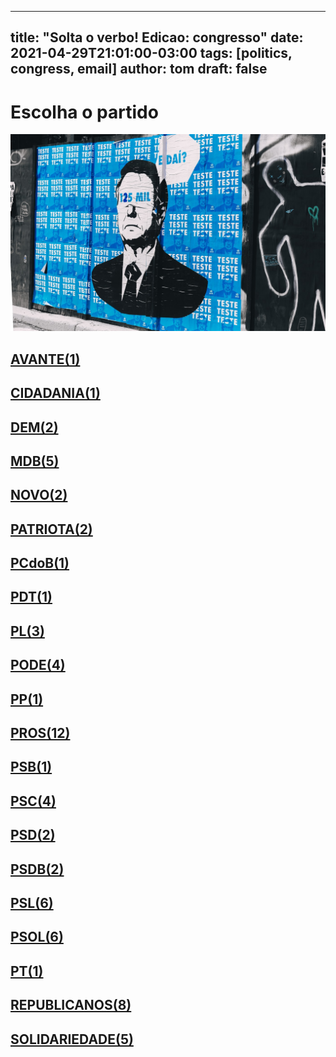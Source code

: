 
---
title: "Solta o verbo! Edicao: congresso"
date: 2021-04-29T21:01:00-03:00
tags: [politics, congress, email]
author: tom
draft: false
---
<h1>Escolha o partido</h1>
<img src="/images/bolsonegligencia.jpeg" />
<h2><a href="mailto:dep.andrejanones@camara.leg.br,"> AVANTE(1) </a></h2><h2><a href="mailto:dep.alexmanente@camara.leg.br,"> CIDADANIA(1) </a></h2><h2><a href="mailto:dep.arnaldojardim@camara.leg.br,dep.alanrick@camara.leg.br,"> DEM(2) </a></h2><h2><a href="mailto:dep.alexandreleite@camara.leg.br,dep.arthuroliveiramaia@camara.leg.br,dep.bilacpinto@camara.leg.br,dep.anibalgomes@camara.leg.br,dep.alceumoreira@camara.leg.br,"> MDB(5) </a></h2><h2><a href="mailto:dep.baleiarossi@camara.leg.br,dep.alexisfonteyne@camara.leg.br,"> NOVO(2) </a></h2><h2><a href="mailto:dep.adrianaventura@camara.leg.br,dep.alcidesrodrigues@camara.leg.br,"> PATRIOTA(2) </a></h2><h2><a href="mailto:dep.aliceportugal@camara.leg.br,"> PCdoB(1) </a></h2><h2><a href="mailto:dep.afonsomotta@camara.leg.br,"> PDT(1) </a></h2><h2><a href="mailto:dep.alexsantana@camara.leg.br,dep.andrefigueiredo@camara.leg.br,dep.altineucortes@camara.leg.br,"> PL(3) </a></h2><h2><a href="mailto:dep.abiliosantana@camara.leg.br,dep.aeltonfreitas@camara.leg.br,dep.boscocosta@camara.leg.br,dep.bacelar@camara.leg.br,"> PODE(4) </a></h2><h2><a href="mailto:dep.andrefufuca@camara.leg.br,"> PP(1) </a></h2><h2><a href="mailto:dep.ajalbuquerque@camara.leg.br,dep.betorosado@camara.leg.br,dep.atilalira@camara.leg.br,dep.aguinaldoribeiro@camara.leg.br,dep.atilalins@camara.leg.br,dep.afonsohamm@camara.leg.br,dep.cacaleao@camara.leg.br,dep.arthurlira@camara.leg.br,dep.adrianodobaldy@camara.leg.br,dep.andreabdon@camara.leg.br,dep.angelaamin@camara.leg.br,dep.acaciofavacho@camara.leg.br,"> PROS(12) </a></h2><h2><a href="mailto:dep.biradopindare@camara.leg.br,"> PSB(1) </a></h2><h2><a href="mailto:dep.alielmachado@camara.leg.br,dep.camilocapiberibe@camara.leg.br,dep.alessandromolon@camara.leg.br,dep.andreferreira@camara.leg.br,"> PSC(4) </a></h2><h2><a href="mailto:dep.aluisiomendes@camara.leg.br,dep.antoniobrito@camara.leg.br,"> PSD(2) </a></h2><h2><a href="mailto:dep.andredepaula@camara.leg.br,dep.alexandrefrota@camara.leg.br,"> PSDB(2) </a></h2><h2><a href="mailto:dep.aecioneves@camara.leg.br,dep.adolfoviana@camara.leg.br,dep.biacavassa@camara.leg.br,dep.betopereira@camara.leg.br,dep.brunafurlan@camara.leg.br,dep.bozzella@camara.leg.br,"> PSL(6) </a></h2><h2><a href="mailto:dep.alinesleutjes@camara.leg.br,dep.abouanni@camara.leg.br,dep.alesilva@camara.leg.br,dep.biakicis@camara.leg.br,dep.bibonunes@camara.leg.br,dep.aureacarolina@camara.leg.br,"> PSOL(6) </a></h2><h2><a href="mailto:dep.afonsoflorence@camara.leg.br,"> PT(1) </a></h2><h2><a href="mailto:dep.alencarsantanabraga@camara.leg.br,dep.bohngass@camara.leg.br,dep.betofaro@camara.leg.br,dep.beneditadasilva@camara.leg.br,dep.alexandrepadilha@camara.leg.br,dep.arlindochinaglia@camara.leg.br,dep.airtonfaleiro@camara.leg.br,dep.amaroneto@camara.leg.br,"> REPUBLICANOS(8) </a></h2><h2><a href="mailto:dep.benesleocadio@camara.leg.br,dep.alinegurgel@camara.leg.br,dep.aroldomartins@camara.leg.br,dep.capitaoalbertoneto@camara.leg.br,dep.boscosaraiva@camara.leg.br,"> SOLIDARIEDADE(5) </a></h2>